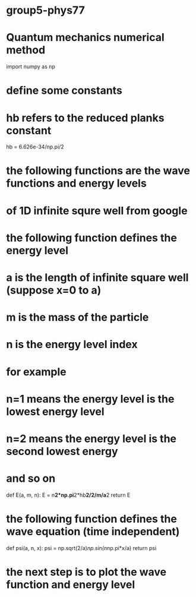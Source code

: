 # group5-phys77
# Quantum mechanics numerical method
import numpy as np

# define some constants
# hb refers to the reduced planks constant
hb = 6.626e-34/np.pi/2

# the following functions are the wave functions and energy levels
# of 1D infinite squre well from google


# the following function defines the energy level
# a is the length of infinite square well (suppose x=0 to a)
# m is the mass of the particle
# n is the energy level index
# for example
# n=1 means the energy level is the lowest energy level
# n=2 means the energy level is the second lowest energy
# and so on
def E(a, m, n):
    E = n**2*np.pi**2*hb**2/2/m/a**2
    return E


# the following function defines the wave equation (time independent)
def psi(a, n, x):
    psi = np.sqrt(2/a)*np.sin(n*np.pi*x/a)
    return psi

# the next step is to plot the wave function and energy level
